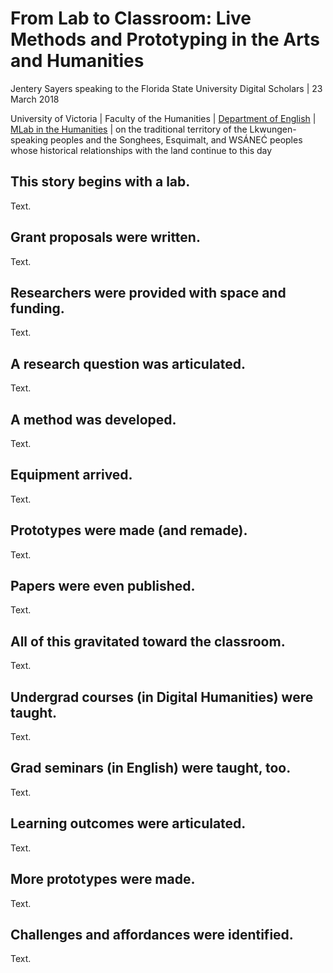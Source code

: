 # From Lab to Classroom: Live Methods and Prototyping in the Arts and Humanities

Jentery Sayers speaking to the Florida State University Digital Scholars | 23 March 2018 

University of Victoria | Faculty of the Humanities | [Department of English](https://www.uvic.ca/humanities/english/) | [MLab in the Humanities](http://maker.uvic.ca/) | on the traditional territory of the Lkwungen-speaking peoples and the Songhees, Esquimalt, and WSÁNEĆ peoples whose historical relationships with the land continue to this day

## This story begins with a lab.

Text.

## Grant proposals were written.

Text.

## Researchers were provided with space and funding. 

Text.

## A research question was articulated. 

Text.

## A method was developed.

Text.

## Equipment arrived. 

Text.

## Prototypes were made (and remade).

Text.

## Papers were even published. 

Text.

## All of this gravitated toward the classroom. 

Text.

## Undergrad courses (in Digital Humanities) were taught. 

Text.

## Grad seminars (in English) were taught, too. 

Text.

## Learning outcomes were articulated. 

Text.

## More prototypes were made. 

Text.

## Challenges and affordances were identified.

Text.
